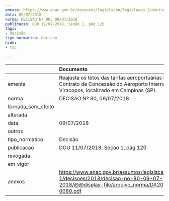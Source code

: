 ```yaml
---
anexos: https://www.anac.gov.br/assuntos/legislacao/legislacao-1/decisoes/2018/decisao-no-80-09-07-2018/@@display-file/arquivo_norma/DA2018-0080.pdf
data: 09/07/2018
norma: DECISÃO Nº 80, 09/07/2018
publicacao: DOU 11/07/2018, Seção 1, pág.120
tags:
- decisão
tipo_normatico: Decisão
hide: 
- toc 
 
---
```


|                    | Documento                                                                                                                                              |
|:-------------------|:-------------------------------------------------------------------------------------------------------------------------------------------------------|
| ementa             | Reajusta os tetos das tarifas aeroportuárias aplicáveis ao Contrato de Concessão do Aeroporto Internacional de Viracopos, localizado em Campinas (SP). |
| norma              | DECISÃO Nº 80, 09/07/2018                                                                                                                              |
| tornada_sem_efeito |                                                                                                                                                        |
| alterada           |                                                                                                                                                        |
| data               | 09/07/2018                                                                                                                                             |
| outros             |                                                                                                                                                        |
| tipo_normatico     | Decisão                                                                                                                                                |
| publicacao         | DOU 11/07/2018, Seção 1, pág.120                                                                                                                       |
| revogada           |                                                                                                                                                        |
| em_vigor           |                                                                                                                                                        |
| anexos             | https://www.anac.gov.br/assuntos/legislacao/legislacao-1/decisoes/2018/decisao-no-80-09-07-2018/@@display-file/arquivo_norma/DA2018-0080.pdf           |